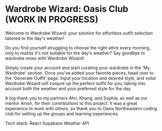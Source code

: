 # Wardrobe Wizard: Oasis Club (WORK IN PROGRESS)

Welcome to Wardrobe Wizard: your solution for effortless outfit selection tailored to the day's weather!

Do you find yourself struggling to choose the right attire every morning, only to realize it's not suitable for the day's weather? Say goodbye to wardrobe woes with Wardrobe Wizard!

Simply create your account and start curating your wardrobe in the 'My Wardrobe' section. Once you've added your favorite pieces, head over to the 'Generate Outfit' page. Input your location and desired style, and voila! Wardrobe Wizard will conjure up the perfect outfit for you, taking into account both the weather and your preferred style for the day.

A big thank you to my partners Ahn, Khang, and Sophia, as well as our mentor Anish, for their contributions to this project. It was a great experience to work with others, so thank you to Oasis Northeastern coding club for setting up the groups and learning experiences. 

Tech stack:
React
Supabase
Weather API
